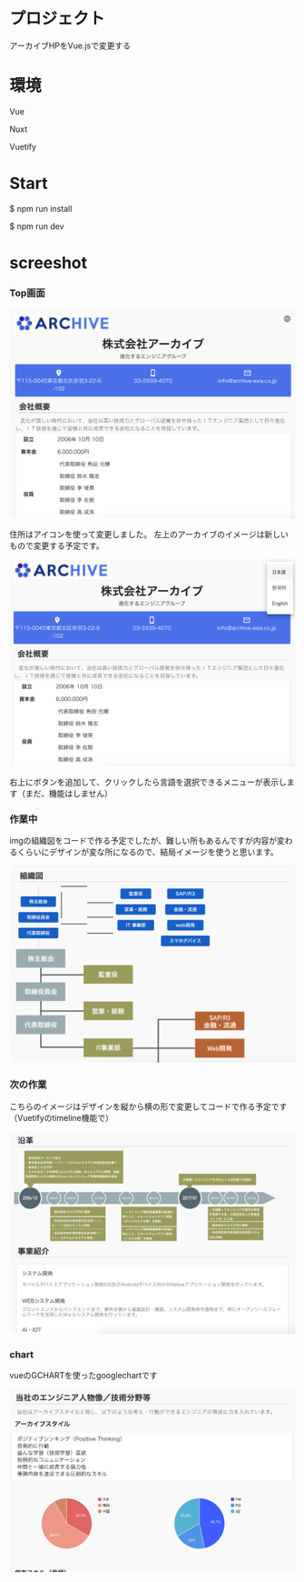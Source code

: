 <h1>プロジェクト</h1>
<p>アーカイブHPをVue.jsで変更する</p>


<h1>環境</h1>

<p>Vue</p>
<p>Nuxt</p>
<p>Vuetify</p>

<h1>Start</h1>
<p>$ npm run install</p>

<p>$ npm run dev</p>

<h1>screeshot</h1>

<h3>Top画面</h3>

![test](https://github.com/zabioz/Archive-vue/blob/design/screeshot/top.png)

<p>住所はアイコンを使って変更しました。
左上のアーカイブのイメージは新しいもので変更する予定です。</p>

![test](https://github.com/zabioz/Archive-vue/blob/design/screeshot/top2.png)

<p>右上にボタンを追加して、クリックしたら言語を選択できるメニューが表示します（まだ、機能はしません）</p>

<h3>作業中</h3>
<p>imgの組織図をコードで作る予定でしたが、難しい所もあるんですが内容が変わるくらいにデザインが変な所になるので、結局イメージを使うと思います。</p>

![test](https://github.com/zabioz/Archive-vue/blob/design/screeshot/ing.png)

<h3>次の作業</h3>
<p>こちらのイメージはデザインを縦から横の形で変更してコードで作る予定です（Vuetifyのtimeline機能で）</p>

![test](https://github.com/zabioz/Archive-vue/blob/design/screeshot/schedule.png)


<h3>chart</h3>
<p>vueのGCHARTを使ったgooglechartです</p>

![test](https://github.com/zabioz/Archive-vue/blob/design/screeshot/chart.png)
